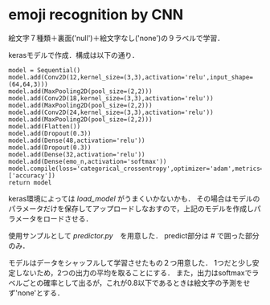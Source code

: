 # emoji recognition by CNN

絵文字７種類＋裏面('null')＋絵文字なし('none')の９ラベルで学習．

kerasモデルで作成．構成は以下の通り．

```
model = Sequential()
model.add(Conv2D(12,kernel_size=(3,3),activation='relu',input_shape=(64,64,3)))
model.add(MaxPooling2D(pool_size=(2,2)))
model.add(Conv2D(18,kernel_size=(3,3),activation='relu'))
model.add(MaxPooling2D(pool_size=(2,2)))
model.add(Conv2D(24,kernel_size=(3,3),activation='relu'))
model.add(MaxPooling2D(pool_size=(2,2)))
model.add(Flatten())
model.add(Dropout(0.3))
model.add(Dense(48,activation='relu'))
model.add(Dropout(0.3))
model.add(Dense(32,activation='relu'))
model.add(Dense(emo_n,activation='softmax'))
model.compile(loss='categorical_crossentropy',optimizer='adam',metrics=['accuracy'])
return model
```

keras環境によっては _load_model_ がうまくいかないかも．
その場合はモデルのパラメータだけを保存してアップロードしなおすので，上記のモデルを作成しパラメータをロードさせる．

使用サンプルとして _predictor.py_　を用意した．
predict部分は # で囲った部分のみ．

モデルはデータをシャッフルして学習させたもの２つ用意した．
1つだと少し安定しないため，2つの出力の平均を取ることにする．
また，出力はsoftmaxでラベルごとの確率として出るが，これが0.8以下であるときは絵文字の予測をせず'none'とする．
